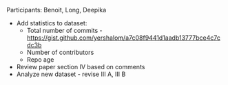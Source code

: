 Participants: Benoit, Long, Deepika

- Add statistics to dataset:
  - Total number of commits - https://gist.github.com/yershalom/a7c08f9441d1aadb13777bce4c7cdc3b
  - Number of contributors
  - Repo age
- Review paper section IV based on comments
- Analyze new dataset - revise III A, III B

